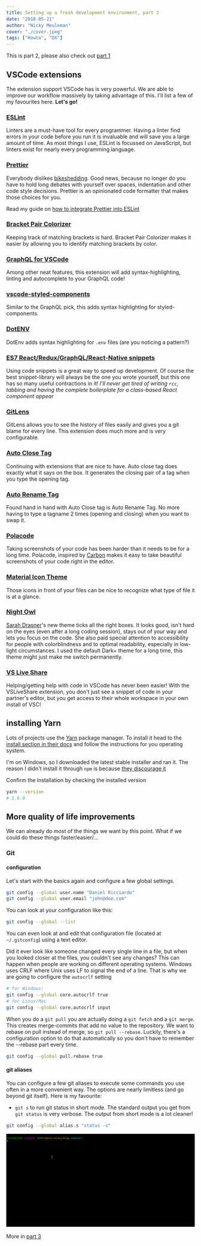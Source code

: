 ```yaml
---
title: Setting up a fresh development environment, part 2
date: "2018-05-21"
author: "Nicky Meuleman"
cover: "./cover.jpeg"
tags: ["Howto", "DX"]
---
```


This is part 2, please also check out [part 1](/blog/fresh-development-environment-part-1)

## VSCode extensions

The extension support VSCode has is very powerful.
We are able to improve our workflow massively by taking advantage of this.
I'll list a few of my favourites here. **Let's go!**

### [ESLint](https://marketplace.visualstudio.com/items?itemName=dbaeumer.vscode-eslint)

Linters are a must-have tool for every programmer.
Having a linter find errors in your code before you run it is invaluable and will save you a large amount of time.
As most things I use, ESLint is focussed on JavaScript, but linters exist for nearly every programming language.

### [Prettier](https://marketplace.visualstudio.com/items?itemName=esbenp.prettier-vscode)

Everybody dislikes [bikeshedding](https://en.wikipedia.org/wiki/Law_of_triviality).
Good news, because no longer do you have to hold long debates with yourself over spaces, indentation and other code style decisions.
Prettier is an opinionated code formatter that makes those choices for you.

Read my guide on [how to integrate Prettier into ESLint](/blog/automagically-lint)

### [Bracket Pair Colorizer](https://marketplace.visualstudio.com/items?itemName=CoenraadS.bracket-pair-colorizer)

Keeping track of matching brackets is hard.
Bracket Pair Colorizer makes it easier by allowing you to identify matching brackets by color.

### [GraphQL for VSCode](https://marketplace.visualstudio.com/items?itemName=kumar-harsh.graphql-for-vscode)

Among other neat features, this extension will add syntax-highlighting, linting and autocomplete to your GraphQL code!

### [vscode-styled-components](https://marketplace.visualstudio.com/items?itemName=jpoissonnier.vscode-styled-components)

Similar to the GraphQL pick, this adds syntax highlighting for styled-components.

### [DotENV](https://marketplace.visualstudio.com/items?itemName=mikestead.dotenv)

DotEnv adds syntax highlighting for `.env` files (are you noticing a pattern?)

### [ES7 React/Redux/GraphQL/React-Native snippets](https://marketplace.visualstudio.com/items?itemName=dsznajder.es7-react-js-snippets)

Using code snippets is a great way to speed up development.
Of course the best snippet-library will always be the one you wrote yourself, but this one has so many useful contractions in it!
_I'll never get tired of writing `rcc`, tabbing and having the complete boilerplate for a class-based React component appear_

### [GitLens](https://marketplace.visualstudio.com/items?itemName=eamodio.gitlens)

GitLens allows you to see the history of files easily and gives you a git blame for every line.
This extension does much more and is very configurable.

### [Auto Close Tag](https://marketplace.visualstudio.com/items?itemName=formulahendry.auto-close-tag)

Continuing with extensions that are nice to have. Auto close tag does exactly what it says on the box. It generates the closing pair of a tag when you type the opening tag.

### [Auto Rename Tag](https://marketplace.visualstudio.com/items?itemName=formulahendry.auto-rename-tag)

Found hand in hand with Auto Close tag is Auto Rename Tag.
No more having to type a tagname 2 times (opening and closing) when you want to swap it.

### [Polacode](https://marketplace.visualstudio.com/items?itemName=pnp.polacode)

Taking screenshots of your code has been harder than it needs to be for a long time. Polacode, inspired by [Carbon](https://carbon.now.sh/) makes it easy to take beautiful screenshots of your code right in the editor.

### [Material Icon Theme](https://marketplace.visualstudio.com/items?itemName=PKief.material-icon-theme)

Those icons in front of your files can be nice to recognize what type of file it is at a glance.

### [Night Owl](https://marketplace.visualstudio.com/items?itemName=sdras.night-owl)

[Sarah Drasner](https://twitter.com/sarah_edo)'s new theme ticks all the right boxes. It looks good, isn't hard on the eyes (even after a long coding session), stays out of your way and lets you focus on the code.
She also paid special attention to accessibility for people with colorblindness and to optimal readability, especially in low-light circumstances.
I used the default Dark+ theme for a long time, this theme might just make me switch permanently.

### [VS Live Share](https://marketplace.visualstudio.com/items?itemName=MS-vsliveshare.vsliveshare)

Helping/getting help with code in VSCode has never been easier!
With the VSLiveShare extension, you don't just see a snippet of code in your partner's editor, but you get access to their whole workspace in your own install of VSC!

## installing Yarn

Lots of projects use the [Yarn](https://yarnpkg.com/) package manager.
To install it head to the [install section in their docs](https://yarnpkg.com/en/docs/install) and follow the instructions for you operating system.

I'm on Windows, so I downloaded the latest stable installer and ran it.
The reason I didn't install it through `npm` is because [they discourage it](https://yarnpkg.com/lang/en/docs/install/#install-via-npm)

Confirm the installation by checking the installed version

```bash
yarn --version
# 1.6.0
```

## More quality of life improvements

We can already do most of the things we want by this point.
What if we could do these things faster/easier/...

### Git

#### configuration

Let's start with the basics again and configure a few global settings.

```sh
git config --global user.name "Daniel Ricciardo"
git config --global user.email "john@doe.com"
```

You can look at your configuration like this:

```sh
git config --global --list
```

You can even look at and edit that configuration file (located at `~/.gitconfig`) using a text editor.

Did it ever look like someone changed every single line in a file, but when you looked closer at the files, you couldn't see any changes? This can happen when people are working on different operating systems.
Windows uses CRLF where Unix uses LF to signal the end of a line.
That is why we are going to configure the `autocrlf` setting

```sh
# for Windows:
git config --global core.autocrlf true
# for Linux/Mac
git config --global core.autocrlf input
```

When you do a `git pull` you are actually doing a `git fetch` and a `git merge`. This creates merge-commits that add no value to the repository.
We want to rebase on pull instead of merge, so `git pull --rebase`.
Luckily, there's a configuration option to do that automatically so you don't have to remember the --rebase part every time.

```sh
git config --global pull.rebase true
```

#### git aliases

You can configure a few git aliases to execute some commands you use often in a more convenient way.
The options are nearly limitless (and go beyond git itself).
Here is my favourite:

- `git s` to run git status in short mode.
  The standard output you get from `git status` is very verbose. The output from short mode is a lot cleaner!

```sh
git config --global alias.s "status -s"
```

![alias for git status in short mode](git-status-short.gif)

More in [part 3](/blog/fresh-development-environment-part-3)
